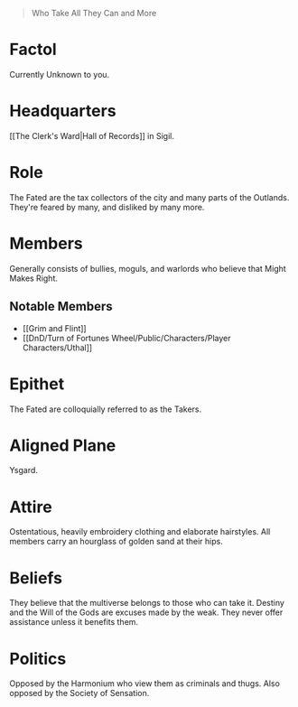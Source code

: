 > Who Take All They Can and More

# Factol
Currently Unknown to you.
# Headquarters
[[The Clerk's Ward|Hall of Records]] in Sigil.
# Role
The Fated are the tax collectors of the city and many parts of the Outlands. They're feared by many, and disliked by many more.
# Members
Generally consists of bullies, moguls, and warlords who believe that Might Makes Right.
## Notable Members
- [[Grim and Flint]]
- [[DnD/Turn of Fortunes Wheel/Public/Characters/Player Characters/Uthal]]
# Epithet
The Fated are colloquially referred to as the Takers.
# Aligned Plane
Ysgard.
# Attire
Ostentatious, heavily embroidery clothing and elaborate hairstyles. All members carry an hourglass of golden sand at their hips.
# Beliefs
They believe that the multiverse belongs to those who can take it. Destiny and the Will of the Gods are excuses made by the weak. They never offer assistance unless it benefits them.
# Politics
Opposed by the Harmonium who view them as criminals and thugs. Also opposed by the Society of Sensation.